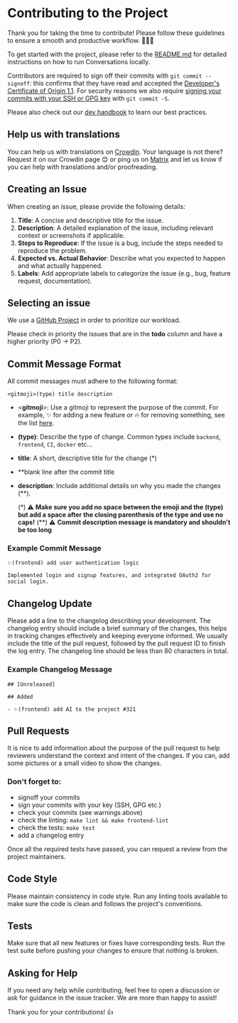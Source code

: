 # Contributing to the Project

Thank you for taking the time to contribute! Please follow these guidelines to ensure a smooth and productive workflow. 🚀🚀🚀

To get started with the project, please refer to the [README.md](https://github.com/suitenumerique/conversations/blob/main/README.md) for detailed instructions on how to run Conversations locally.

Contributors are required to sign off their commits with `git commit --signoff`: this confirms that they have read and accepted the [Developer's Certificate of Origin 1.1](https://developercertificate.org/). For security reasons we also require [signing your commits with your SSH or GPG key](https://docs.github.com/en/authentication/managing-commit-signature-verification/about-commit-signature-verification) with `git commit -S`.

Please also check out our [dev handbook](https://suitenumerique.gitbook.io/handbook) to learn our best practices.

## Help us with translations

You can help us with translations on [Crowdin](https://crowdin.com/project/lasuite-conversations).
Your language is not there? Request it on our Crowdin page 😊 or ping us on [Matrix](https://matrix.to/#/#docs-official:matrix.org) and let us know if you can help with translations and/or proofreading.

## Creating an Issue

When creating an issue, please provide the following details:

1.  **Title**: A concise and descriptive title for the issue.
2.  **Description**: A detailed explanation of the issue, including relevant context or screenshots if applicable.
3.  **Steps to Reproduce**: If the issue is a bug, include the steps needed to reproduce the problem.
4.  **Expected vs. Actual Behavior**: Describe what you expected to happen and what actually happened.
5.  **Labels**: Add appropriate labels to categorize the issue (e.g., bug, feature request, documentation).

## Selecting an issue

We use a [GitHub Project](https://github.com/orgs/numerique-gouv/projects/13) in order to prioritize our workload. 

Please check in priority the issues that are in the **todo** column and have a higher priority (P0 -> P2). 

## Commit Message Format

All commit messages must adhere to the following format:

`<gitmoji>(type) title description`

*   <**gitmoji**>: Use a gitmoji to represent the purpose of the commit. For example, ✨ for adding a new feature or 🔥 for removing something, see the list [here](https://gitmoji.dev/).
*   **(type)**: Describe the type of change. Common types include `backend`, `frontend`, `CI`, `docker` etc...
*   **title**: A short, descriptive title for the change (*)
*   **blank line after the commit title
*   **description**: Include additional details on why you made the changes (**).
    
    (*) ⚠️ **Make sure you add no space between the emoji and the (type) but add a space after the closing parenthesis of the type and use no caps!**
    (**) ⚠️ **Commit description message is mandatory and shouldn't be too long**

### Example Commit Message

```
✨(frontend) add user authentication logic 

Implemented login and signup features, and integrated OAuth2 for social login.
```

## Changelog Update

Please add a line to the changelog describing your development. The changelog entry should include a brief summary of the changes, this helps in tracking changes effectively and keeping everyone informed. We usually include the title of the pull request, followed by the pull request ID to finish the log entry. The changelog line should be less than 80 characters in total.

### Example Changelog Message
```
## [Unreleased]

## Added

- ✨(frontend) add AI to the project #321
```

## Pull Requests

It is nice to add information about the purpose of the pull request to help reviewers understand the context and intent of the changes. If you can, add some pictures or a small video to show the changes.

### Don't forget to: 
- signoff your commits
- sign your commits with your key (SSH, GPG etc.)
- check your commits (see warnings above)
- check the linting: `make lint && make frontend-lint`
- check the tests: `make test`
- add a changelog entry

Once all the required tests have passed, you can request a review from the project maintainers.

## Code Style

Please maintain consistency in code style. Run any linting tools available to make sure the code is clean and follows the project's conventions.

## Tests

Make sure that all new features or fixes have corresponding tests. Run the test suite before pushing your changes to ensure that nothing is broken.

## Asking for Help

If you need any help while contributing, feel free to open a discussion or ask for guidance in the issue tracker. We are more than happy to assist!

Thank you for your contributions! 👍
